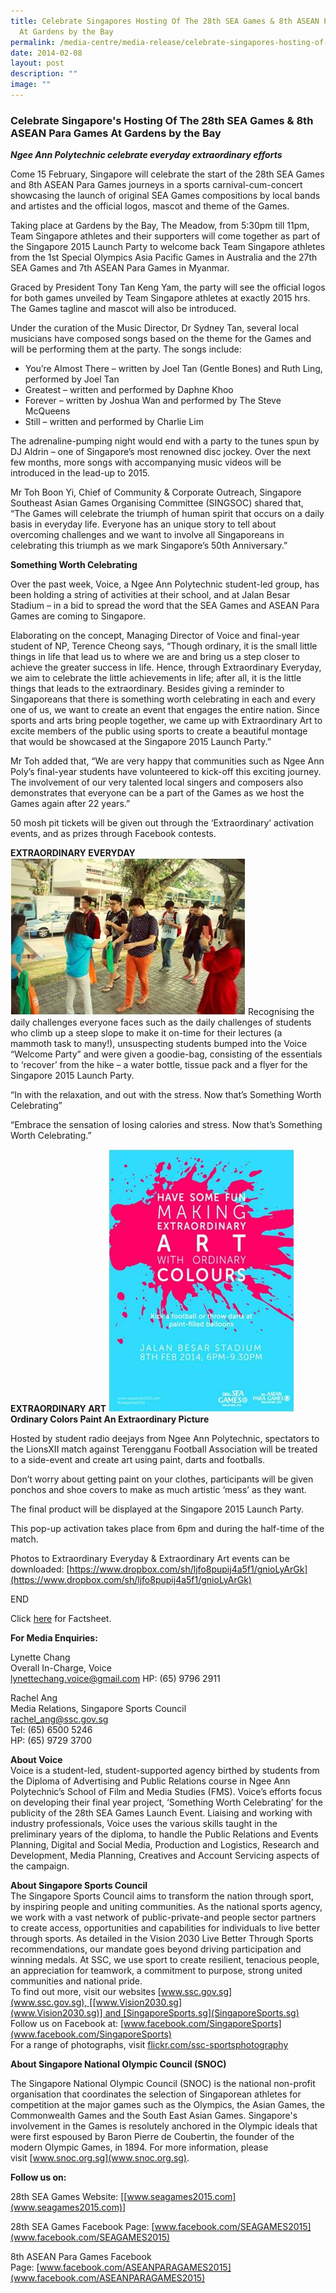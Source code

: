 ```yaml
---
title: Celebrate Singapores Hosting Of The 28th SEA Games & 8th ASEAN Para Games
  At Gardens by the Bay
permalink: /media-centre/media-release/celebrate-singapores-hosting-of-the-28th-sea-games-8th-asean-para/
date: 2014-02-08
layout: post
description: ""
image: ""
---
```

### **Celebrate Singapore's Hosting Of The 28th SEA Games & 8th ASEAN Para Games At Gardens by the Bay**
**_Ngee Ann Polytechnic celebrate everyday extraordinary efforts_**

Come 15 February, Singapore will celebrate the start of the 28th SEA Games and 8th ASEAN Para Games journeys in a sports carnival-cum-concert showcasing the launch of original SEA Games compositions by local bands and artistes and the official logos, mascot and theme of the Games.

Taking place at Gardens by the Bay, The Meadow, from 5:30pm till 11pm, Team Singapore athletes and their supporters will come together as part of the Singapore 2015 Launch Party to welcome back Team Singapore athletes from the 1st Special Olympics Asia Pacific Games in Australia and the 27th SEA Games and 7th ASEAN Para Games in Myanmar.

Graced by President Tony Tan Keng Yam, the party will see the official logos for both games unveiled by Team Singapore athletes at exactly 2015 hrs. The Games tagline and mascot will also be introduced.

Under the curation of the Music Director, Dr Sydney Tan, several local musicians have composed songs based on the theme for the Games and will be performing them at the party. The songs include:

*   You’re Almost There – written by Joel Tan (Gentle Bones) and Ruth Ling, performed by Joel Tan
*   Greatest – written and performed by Daphne Khoo
*   Forever – written by Joshua Wan and performed by The Steve McQueens
*   Still – written and performed by Charlie Lim

The adrenaline-pumping night would end with a party to the tunes spun by DJ Aldrin – one of Singapore’s most renowned disc jockey. Over the next few months, more songs with accompanying music videos will be introduced in the lead-up to 2015.

Mr Toh Boon Yi, Chief of Community & Corporate Outreach, Singapore Southeast Asian Games Organising Committee (SINGSOC) shared that, “The Games will celebrate the triumph of human spirit that occurs on a daily basis in everyday life. Everyone has an unique story to tell about overcoming challenges and we want to involve all Singaporeans in celebrating this triumph as we mark Singapore’s 50th Anniversary.”

**Something Worth Celebrating**

Over the past week, Voice, a Ngee Ann Polytechnic student-led group, has been holding a string of activities at their school, and at Jalan Besar Stadium – in a bid to spread the word that the SEA Games and ASEAN Para Games are coming to Singapore.

Elaborating on the concept, Managing Director of Voice and final-year student of NP, Terence Cheong says, “Though ordinary, it is the small little things in life that lead us to where we are and bring us a step closer to achieve the greater success in life. Hence, through Extraordinary Everyday, we aim to celebrate the little achievements in life; after all, it is the little things that leads to the extraordinary. Besides giving a reminder to Singaporeans that there is something worth celebrating in each and every one of us, we want to create an event that engages the entire nation. Since sports and arts bring people together, we came up with Extraordinary Art to excite members of the public using sports to create a beautiful montage that would be showcased at the Singapore 2015 Launch Party.”

Mr Toh added that, “We are very happy that communities such as Ngee Ann Poly’s final-year students have volunteered to kick-off this exciting journey. The involvement of our very talented local singers and composers also demonstrates that everyone can be a part of the Games as we host the Games again after 22 years.”

50 mosh pit tickets will be given out through the ‘Extraordinary’ activation events, and as prizes through Facebook contests.

**EXTRAORDINARY EVERYDAY**
![1 EXTRAORDINARY EVERYDAY](/images/Media%20Centre/Media%20Release/2014/February/1%20EXTRAORDINARY%20EVERYDAY.jpeg)
Recognising the daily challenges everyone faces such as the daily challenges of students who climb up a steep slope to make it on-time for their lectures (a mammoth task to many!), unsuspecting students bumped into the Voice “Welcome Party” and were given a goodie-bag, consisting of the essentials to ‘recover’ from the hike – a water bottle, tissue pack and a flyer for the Singapore 2015 Launch Party.

“In with the relaxation, and out with the stress. Now that’s Something Worth Celebrating”

“Embrace the sensation of losing calories and stress. Now that’s Something Worth Celebrating.”

**EXTRAORDINARY ART**
![2 EXTRAORDINARY ART](/images/Media%20Centre/Media%20Release/2014/February/2%20EXTRAORDINARY%20ART.jpeg)
**Ordinary Colors Paint An Extraordinary Picture**

Hosted by student radio deejays from Ngee Ann Polytechnic, spectators to the LionsXII match against Terengganu Football Association will be treated to a side-event and create art using paint, darts and footballs.

Don’t worry about getting paint on your clothes, participants will be given ponchos and shoe covers to make as much artistic ‘mess’ as they want.

The final product will be displayed at the Singapore 2015 Launch Party.

This pop-up activation takes place from 6pm and during the half-time of the match.

Photos to Extraordinary Everyday & Extraordinary Art events can be downloaded: [https://www.dropbox.com/sh/ljfo8pupij4a5f1/gnioLyArGk](https://www.dropbox.com/sh/ljfo8pupij4a5f1/gnioLyArGk)

END

Click [here](/files/Media%20Centre/Media%20Release/2014/February/MEDIA%20RELEASE%20%20CELEBRATE%20SINGAPORES%20HOSTING%20OF%20THE%2028TH%20SEA%20GAMES%20%208TH%20ASEAN%20PARA%20GAMES.pdf) for Factsheet.

**For Media Enquiries:**

Lynette Chang  
Overall In-Charge, Voice  
[lynettechang.voice@gmail.com](mailto:lynettechang.voice@gmail.com) 
HP: (65) 9796 2911

Rachel Ang  
Media Relations, Singapore Sports Council  
[rachel\_ang@ssc.gov.sg](mailto:rachel\_ang@ssc.gov.sg)  
Tel: (65) 6500 5246  
HP: (65) 9729 3700

**About Voice**  
Voice is a student-led, student-supported agency birthed by students from the Diploma of Advertising and Public Relations course in Ngee Ann Polytechnic’s School of Film and Media Studies (FMS). Voice’s efforts focus on developing their final year project, ‘Something Worth Celebrating’ for the publicity of the 28th SEA Games Launch Event. Liaising and working with industry professionals, Voice uses the various skills taught in the preliminary years of the diploma, to handle the Public Relations and Events Planning, Digital and Social Media, Production and Logistics, Research and Development, Media Planning, Creatives and Account Servicing aspects of the campaign.

**About Singapore Sports Council**  
The Singapore Sports Council aims to transform the nation through sport, by inspiring people and uniting communities. As the national sports agency, we work with a vast network of public-private-and people sector partners to create access, opportunities and capabilities for individuals to live better through sports. As detailed in the Vision 2030 Live Better Through Sports recommendations, our mandate goes beyond driving participation and winning medals. At SSC, we use sport to create resilient, tenacious people, an appreciation for teamwork, a commitment to purpose, strong united communities and national pride.  
To find out more, visit our websites [www.ssc.gov.sg](www.ssc.gov.sg), [[www.Vision2030.sg](www.Vision2030.sg)] and [SingaporeSports.sg](SingaporeSports.sg) 
Follow us on Facebook at: [www.facebook.com/SingaporeSports](www.facebook.com/SingaporeSports)  
For a range of photographs, visit [flickr.com/ssc-sportsphotography](flickr.com/ssc-sportsphotography)

  

**About Singapore National Olympic Council (SNOC)** 

The Singapore National Olympic Council (SNOC) is the national non-profit organisation that coordinates the selection of Singaporean athletes for competition at the major games such as the Olympics, the Asian Games, the Commonwealth Games and the South East Asian Games. Singapore's involvement in the Games is resolutely anchored in the Olympic ideals that were first espoused by Baron Pierre de Coubertin, the founder of the modern Olympic Games, in 1894. For more information, please visit [www.snoc.org.sg](www.snoc.org.sg).

  

**Follow us on:** 

28th SEA Games Website: [[www.seagames2015.com](www.seagames2015.com)]

28th SEA Games Facebook Page: [www.facebook.com/SEAGAMES2015](www.facebook.com/SEAGAMES2015)

8th ASEAN Para Games Facebook Page: [www.facebook.com/ASEANPARAGAMES2015](www.facebook.com/ASEANPARAGAMES2015)